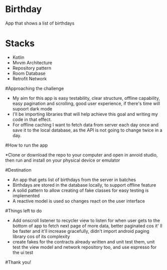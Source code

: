 # Birthday
App that shows a list of birthdays

# Stacks
* Kotlin
* Mvvm Architecture
* Repository pattern
* Room Database
* Retrofit Network

#Approaching the challenge

* My aim for this app is easy testability, clear structure, offline capability, easy pagination and scrolling, good user experience, if there's time will supoort dark mode
* I'll be importing libraries that will help achieve this goal and writing my code in that effect. 
* For offline caching I want to fetch data from server each day once and save it to the local database, as the API is not going to change twice in a day.

#How to run the app

*Clone or download the repo to your computer and open in anroid studio, then run and install on your physical device or emulator

#Destination

* An app that gets list of birthdays from the server in batches
* Birthdays are stored in the database locally, to support offline feature
* A solid pattern to allow creating of fake classes for easy testing is implemented
* A reactive model is used so changes react on the user interface

#Things left to do

* Add onscroll listener to recycler view to listen for when user gets to the bottom of app to fetch next page of more data, better paginated cos it' ll be faster and it'll increase gracefully, didn't import android paging library cos of its complexity
* create fakes for the contracts already written and unit test them, unit test the view model and network repository too, and use espresso for the ui test

#Thank you!

